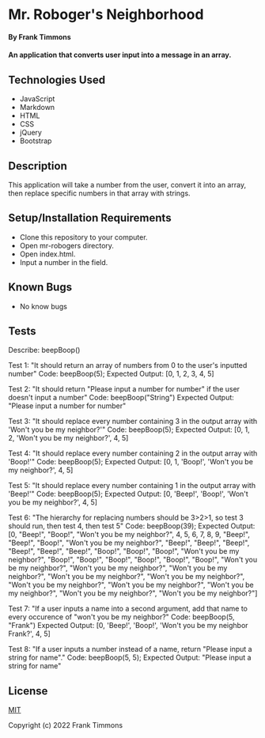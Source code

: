 # Mr. Roboger's Neighborhood

#### By Frank Timmons

#### An application that converts user input into a message in an array.

## Technologies Used

* JavaScript
* Markdown
* HTML
* CSS
* jQuery
* Bootstrap

## Description

This application will take a number from the user, convert it into an array, then replace specific numbers in that array with strings. 

## Setup/Installation Requirements

* Clone this repository to your computer.
* Open mr-robogers directory.
* Open index.html.
* Input a number in the field.

## Known Bugs

* No know bugs

## Tests

Describe: beepBoop()

Test 1: "It should return an array of numbers from 0 to the user's inputted number"
Code: beepBoop(5);
Expected Output: [0, 1, 2, 3, 4, 5]

Test 2: "It should return "Please input a number for number" if the user doesn't input a number"
Code: beepBoop("String")
Expected Output: "Please input a number for number"

Test 3: "It should replace every number containing 3 in the output array with 'Won't you be my neighbor?'"
Code: beepBoop(5);
Expected Output: [0, 1, 2, 'Won't you be my neighbor?', 4, 5]

Test 4: "It should replace every number containing 2 in the output array with 'Boop!'"
Code: beepBoop(5);
Expected Output: [0, 1, 'Boop!', 'Won't you be my neighbor?', 4, 5]

Test 5: "It should replace every number containing 1 in the output array with 'Beep!'"
Code: beepBoop(5);
Expected Output: [0, 'Beep!', 'Boop!', 'Won't you be my neighbor?', 4, 5]

Test 6: "The hierarchy for replacing numbers should be 3>2>1, so test 3 should run, then test 4, then test 5"
Code: beepBoop(39);
Expected Output: [0, "Beep!", "Boop!", "Won't you be my neighbor?", 4, 5, 6, 7, 8, 9, "Beep!", "Beep!", "Boop!", "Won't you be my neighbor?", "Beep!", "Beep!", "Beep!", "Beep!", "Beep!", "Beep!", "Boop!", "Boop!", "Boop!", "Won't you be my neighbor?", "Boop!", "Boop!", "Boop!", "Boop!", "Boop!", "Boop!", "Won't you be my neighbor?", "Won't you be my neighbor?", "Won't you be my neighbor?", "Won't you be my neighbor?", "Won't you be my neighbor?", "Won't you be my neighbor?", "Won't you be my neighbor?", "Won't you be my neighbor?", "Won't you be my neighbor?", "Won't you be my neighbor?"]

Test 7: "If a user inputs a name into a second argument, add that name to every occurence of "won't you be my neighbor?"
Code: beepBoop(5, "Frank")
Expected Output: [0, 'Beep!', 'Boop!', 'Won't you be my neighbor Frank?', 4, 5]

Test 8: "If a user inputs a number instead of a name, return "Please input a string for name"."
Code: beepBoop(5, 5);
Expected Output: "Please input a string for name"

## License

[MIT](/LICENSE)

Copyright (c) 2022 Frank Timmons